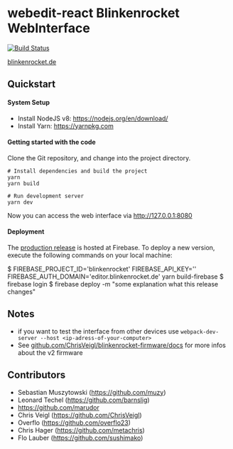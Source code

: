 # webedit-react  Blinkenrocket WebInterface

[![Build Status](https://travis-ci.org/blinkenrocket/webedit-react.svg?branch=master)](https://travis-ci.org/blinkenrocket/webedit-react)

[blinkenrocket.de](http://blinkenrocket.de/)


## Quickstart

#### System Setup

* Install NodeJS v8: https://nodejs.org/en/download/
* Install Yarn: https://yarnpkg.com

#### Getting started with the code

Clone the Git repository, and change into the project directory.

    # Install dependencies and build the project
    yarn
    yarn build

    # Run development server
    yarn dev

Now you can access the web interface via http://127.0.0.1:8080


#### Deployment

The [production release](https://editor.blinkenrocket.de) is hosted at Firebase. To deploy a new version, execute the following commands on your local machine:

  $ FIREBASE_PROJECT_ID='blinkenrocket' FIREBASE_API_KEY='<api key>' FIREBASE_AUTH_DOMAIN='editor.blinkenrocket.de' yarn build-firebase
  $ firebase login
  $ firebase deploy -m "some explanation what this release changes"



## Notes

* if you want to test the interface from other devices use `webpack-dev-server --host <ip-adress-of-your-computer>`
* See [github.com/ChrisVeigl/blinkenrocket-firmware/docs](https://github.com/ChrisVeigl/blinkenrocket-firmware/tree/master/docs) for more infos about the v2 firmware


## Contributors

* Sebastian Muszytowski (https://github.com/muzy)
* Leonard Techel (https://github.com/barnslig)
* https://github.com/marudor
* Chris Veigl (https://github.com/ChrisVeigl)
* Overflo (https://github.com/overflo23)
* Chris Hager (https://github.com/metachris)
* Flo Lauber (https://github.com/sushimako)
